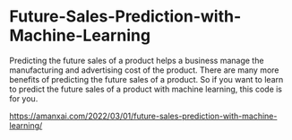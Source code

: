 # Future-Sales-Prediction-with-Machine-Learning
Predicting the future sales of a product helps a business manage the manufacturing and advertising cost of the product. There are many more benefits of predicting the future sales of a product. So if you want to learn to predict the future sales of a product with machine learning, this code is for you.



https://amanxai.com/2022/03/01/future-sales-prediction-with-machine-learning/
